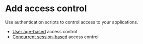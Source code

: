 # Add access control

Use authentication scripts to control access to your applications.

- [User age-based]({{base_path}}/guides/authentication/conditional-auth/user-age-based-template/) access control
- [Concurrent session-based]({{base_path}}/guides/authentication/conditional-auth/concurrent-session-based-template) access control